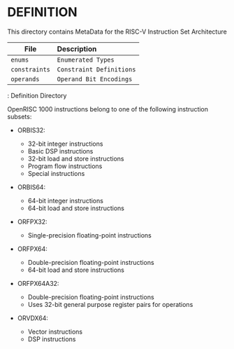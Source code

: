 # DEFINITION

This directory contains MetaData for the RISC-V Instruction Set Architecture

| File                           | Description                             |
|--------------------------------|:----------------------------------------|
| `enums`                        | `Enumerated Types`                      |
| `constraints`                  | `Constraint Definitions`                |
| `operands`                     | `Operand Bit Encodings`                 |
: Definition Directory

OpenRISC 1000 instructions belong to one of the following instruction subsets:

* ORBIS32:
   * 32-bit integer instructions
   * Basic DSP instructions
   * 32-bit load and store instructions
   * Program flow instructions
   * Special instructions

* ORBIS64:
   * 64-bit integer instructions
   * 64-bit load and store instructions

* ORFPX32:
   * Single-precision floating-point instructions

* ORFPX64:
   * Double-precision floating-point instructions
   * 64-bit load and store instructions

* ORFPX64A32:
   * Double-precision floating-point instructions
   * Uses 32-bit general purpose register pairs for operations

* ORVDX64:
   * Vector instructions
   * DSP instructions
